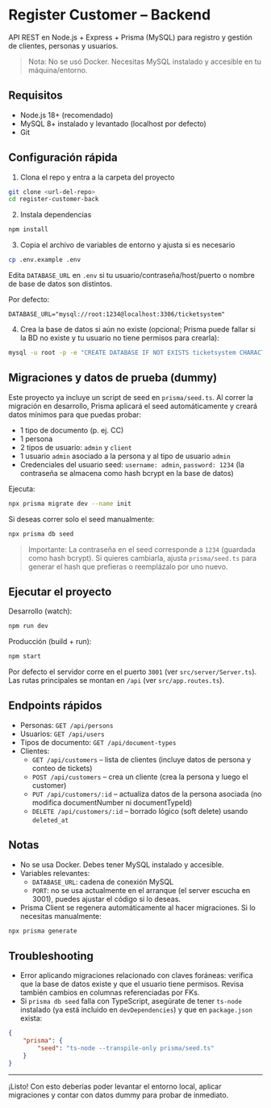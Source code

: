 # Register Customer – Backend

API REST en Node.js + Express + Prisma (MySQL) para registro y gestión de clientes, personas y usuarios.

> Nota: No se usó Docker. Necesitas MySQL instalado y accesible en tu máquina/entorno.

## Requisitos

- Node.js 18+ (recomendado)
- MySQL 8+ instalado y levantado (localhost por defecto)
- Git

## Configuración rápida

1) Clona el repo y entra a la carpeta del proyecto

```bash
git clone <url-del-repo>
cd register-customer-back
```

2) Instala dependencias

```bash
npm install
```

3) Copia el archivo de variables de entorno y ajusta si es necesario

```bash
cp .env.example .env
```

Edita `DATABASE_URL` en `.env` si tu usuario/contraseña/host/puerto o nombre de base de datos son distintos.

Por defecto:

```
DATABASE_URL="mysql://root:1234@localhost:3306/ticketsystem"
```

4) Crea la base de datos si aún no existe (opcional; Prisma puede fallar si la BD no existe y tu usuario no tiene permisos para crearla):

```bash
mysql -u root -p -e "CREATE DATABASE IF NOT EXISTS ticketsystem CHARACTER SET utf8mb4 COLLATE utf8mb4_unicode_ci;"
```

## Migraciones y datos de prueba (dummy)

Este proyecto ya incluye un script de seed en `prisma/seed.ts`. Al correr la migración en desarrollo, Prisma aplicará el seed automáticamente y creará datos mínimos para que puedas probar:

- 1 tipo de documento (p. ej. CC)
- 1 persona
- 2 tipos de usuario: `admin` y `client`
- 1 usuario `admin` asociado a la persona y al tipo de usuario `admin`
 - Credenciales del usuario seed: `username: admin`, `password: 1234` (la contraseña se almacena como hash bcrypt en la base de datos)

Ejecuta:

```bash
npx prisma migrate dev --name init
```

Si deseas correr solo el seed manualmente:

```bash
npx prisma db seed
```

> Importante: La contraseña en el seed corresponde a `1234` (guardada como hash bcrypt). Si quieres cambiarla, ajusta `prisma/seed.ts` para generar el hash que prefieras o reemplázalo por uno nuevo.

## Ejecutar el proyecto

Desarrollo (watch):

```bash
npm run dev
```

Producción (build + run):

```bash
npm start
```

Por defecto el servidor corre en el puerto `3001` (ver `src/server/Server.ts`). Las rutas principales se montan en `/api` (ver `src/app.routes.ts`).

## Endpoints rápidos

- Personas: `GET /api/persons`
- Usuarios: `GET /api/users`
- Tipos de documento: `GET /api/document-types`
- Clientes:
	- `GET /api/customers` – lista de clientes (incluye datos de persona y conteo de tickets)
	- `POST /api/customers` – crea un cliente (crea la persona y luego el customer)
	- `PUT /api/customers/:id` – actualiza datos de la persona asociada (no modifica documentNumber ni documentTypeId)
	- `DELETE /api/customers/:id` – borrado lógico (soft delete) usando `deleted_at`

## Notas

- No se usa Docker. Debes tener MySQL instalado y accesible.
- Variables relevantes:
	- `DATABASE_URL`: cadena de conexión MySQL
	- `PORT`: no se usa actualmente en el arranque (el server escucha en 3001), puedes ajustar el código si lo deseas.
- Prisma Client se regenera automáticamente al hacer migraciones. Si lo necesitas manualmente:

```bash
npx prisma generate
```

## Troubleshooting

- Error aplicando migraciones relacionado con claves foráneas: verifica que la base de datos existe y que el usuario tiene permisos. Revisa también cambios en columnas referenciadas por FKs.
- Si `prisma db seed` falla con TypeScript, asegúrate de tener `ts-node` instalado (ya está incluido en `devDependencies`) y que en `package.json` exista:

```json
{
	"prisma": {
		"seed": "ts-node --transpile-only prisma/seed.ts"
	}
}
```

---

¡Listo! Con esto deberías poder levantar el entorno local, aplicar migraciones y contar con datos dummy para probar de inmediato.

